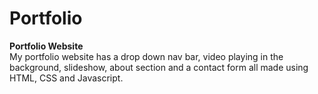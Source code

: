 # Portfolio

<b>Portfolio Website</b>
<Br>
My portfolio website has a drop down nav bar, video playing in the background, slideshow, about section and a contact form all made using HTML, CSS and Javascript. 
